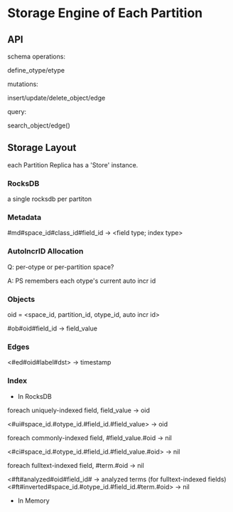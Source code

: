 # Storage Engine of Each Partition

## API

schema operations: 

define_otype/etype

mutations:

insert/update/delete_object/edge

query:

search_object/edge()


## Storage Layout

each Partition Replica has a 'Store' instance. 

### RocksDB

a single rocksdb per partiton

### Metadata

#md#space_id#class_id#field_id -> <field type; index type>

### AutoIncrID Allocation

Q: per-otype or per-partition space? 

A: PS remembers each otype's current auto incr id


### Objects

oid = <space_id, partition_id, otype_id, auto incr id>

#ob#oid#field_id -> field_value


### Edges

<#ed#oid#label#dst> -> timestamp


### Index

* In RocksDB

foreach uniquely-indexed field, field_value -> oid

<#ui#space_id.#otype_id.#field_id.#field_value> -> oid

foreach commonly-indexed field, #field_value.#oid -> nil

<#ci#space_id.#otype_id.#field_id.#field_value.#oid> -> nil

foreach fulltext-indexed field, #term.#oid -> nil

<#ft#analyzed#oid#field_id# -> analyzed terms (for fulltext-indexed fields)
<#ft#inverted#space_id.#otype_id.#field_id.#term.#oid> -> nil

* In Memory






